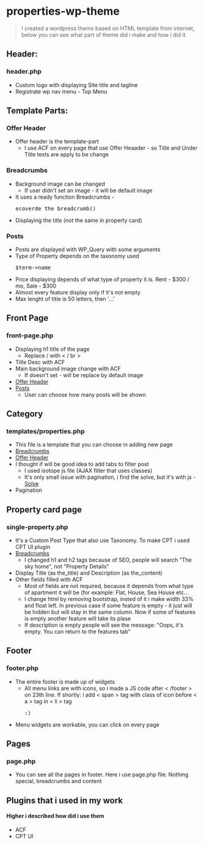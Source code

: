 # properties-wp-theme

<blockquote>
	I created a wordpress theme based on HTML template from internet, below you can see what part of theme did i make and how i did it
</blockquote>

<h2>Header:</h2>
<h3>header.php</h3>
<ul>
	<li>Custom logo with displaying Site title and tagline</li>
	<li>Registrate wp nav menu - Top Menu</li>
</ul>

<h2>Template Parts:</h2>
<h3>Offer Header</h3>
<ul>
	<li>Offer header is the template-part
		<ul>
			<li>I use ACF on every page that use Offer Heaader - so Title and Under Title texts are apply to be change</li>
		</ul>
	</li>
</ul>
<h3>Breadcrumbs</h3>
<ul>
	<li>Background image can be changed
		<ul>
			<li>If user didn't set an image - it will be default image</li>
		</ul>
	</li>
	<li>It uses a ready function Breadcrumbs - <pre>ecoverde_the_breadcrumb()</pre></li>
	<li>Displaying the title (not the same in property card)</li>
</ul>
<h3>Posts</h3>
<ul>
	<li>Posts are displayed with WP_Query with some arguments</li>
	<li>Type of Property depends on the taxonomy used <pre>$term->name</pre></li>
	<li>Price displaying depends of what type of property it is. Rent - $300 / mo, Sale - $300</li>
	<li>Almost every feature display only if it's not empty</li>
	<li>Max lenght of title is 50 letters, then '...'</li>
</ul>

<h2>Front Page</h2>
<h3>front-page.php</h3>
<ul>
	<li>Displaying h1 title of the page
		<ul>
			<li>Replace / with < / br > </li>
		</ul>
	</li>
	<li>Title Desc with ACF</li>
	<li>Main background image change with ACF 
		<ul>
			<li>If doesn't set - will be replace by default image</li>
		</ul>
	</li>
	<li><a href="#offer-header">Offer Header</a></li>
	<li><a href="#posts">Posts</a>
		<ul>
			<li>User can choose how many posts will be shown</li>
		</ul>
	</li>
</ul>

<h2>Category</h2>
<h3>templates/properties.php</h3>	
<ul>
	<li>This file is a template that you can choose in adding new page</li>
	<li><a href="#breadcrumbs">Breadcrumbs</a></li>
	<li><a href="#offer-header">Offer Header</a></li>
	<li>I thought if will be good idea to add tabs to filter post
		<ul>
			<li>I used isotope js file (AJAX filter that uses classes)</li>
			<li>It's only small issue with pagination, i find the solve, but it's with js - <a href="https://codepen.io/TimRizzo/details/ervrRq">Solve</a></li>
		</ul>
	</li>
	<li>Pagination</li>
</ul>

<h2>Property card page</h2>
<h3>single-property.php</h3>
<ul>
	<li>It's a Custom Post Type that also use Taxonomy. To make CPT i used CPT UI plugin</li>
	<li><a href="#breadcrumbs">Breadcrumbs</a>
		<ul>
			<li>I changed h1 and h2 tags because of SEO, people will search "The sky home", not "Property Details"</li>
		</ul>
	</li>
	<li>Display Title (as the_title) and Description (as the_content)</li>
	<li>Other fields filled with ACF
		<ul>
			<li>Most of fields are not required, because it depends from what type of apartment it will be (for example: Flat, House, Sea House etc...</li>
			<li>I change html by removing bootstrap, insted of it i make width 33% and float left. In previous case if some feature is empty - it just will be hidden but will stay in the same column. Now if some of features is empty another feature will take its plase</li>
			<li>If description is empty people will see the message: "Oops, it's empty. You can return to the features tab"</li>
		</ul>
	</li>
</ul>


<h2>Footer</h2>
<h3>footer.php</h3>
<ul>
	<li>The entire footer is made up of widgets
		<ul>
			<li>All menu links are with icons, so i made a JS code after < /footer > on 23th line. If shortly: i add < span > tag with class of icon before < a > tag in < li > tag <pre>:)</pre> </li>
		</ul>
	</li>
	<li>Menu widgets are workable, you can click on every page</li>
</ul>


<h2>Pages</h2>
<h3>page.php</h3>
<ul>
	<li>You can see all the pages in footer. Here i use page.php file. Nothing special, breadcrumbs and content</li>
</ul>


<h2>Plugins that i used in my work</h2>
<h4>Higher i described how did i use them</h4>
<ul>
	<li>ACF</li>
	<li>CPT UI</li>
</ul>

